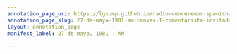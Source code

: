```yaml
---
annotation_page_uri: https://lgsump.github.io/radio-venceremos-spanish/annotations/27-de-mayo-1981-am-canvas-1-comentarista-invitado.json
annotation_page_slug: 27-de-mayo-1981-am-canvas-1-comentarista-invitado
layout: annotation_page
manifest_label: 27 de mayo, 1981 - AM

---
```

